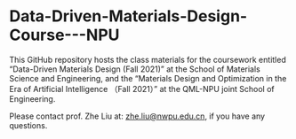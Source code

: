 # Data-Driven-Materials-Design-Course---NPU

This GitHub repository hosts the class materials for the coursework entitled “Data-Driven Materials Design (Fall 2021)” at the School of Materials Science and Engineering, and the “Materials Design and Optimization in the Era of Artificial Intelligence （Fall 2021）” at the QML-NPU joint School of Engineering.

Please contact prof. Zhe Liu at: zhe.liu@nwpu.edu.cn, if you have any questions. 
